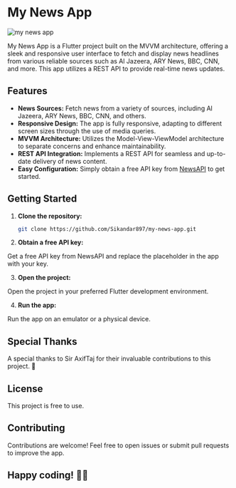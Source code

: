 # My News App
![my news app](https://drive.google.com/uc?export=view&id=1g9mPQ69Tsy7BZR1gewmppLbzdWG2AC3F)

My News App is a Flutter project built on the MVVM architecture, offering a sleek and responsive user interface to fetch and display news headlines from various reliable sources such as Al Jazeera, ARY News, BBC, CNN, and more. This app utilizes a REST API to provide real-time news updates.

## Features

- **News Sources:** Fetch news from a variety of sources, including Al Jazeera, ARY News, BBC, CNN, and others.
- **Responsive Design:** The app is fully responsive, adapting to different screen sizes through the use of media queries.
- **MVVM Architecture:** Utilizes the Model-View-ViewModel architecture to separate concerns and enhance maintainability.
- **REST API Integration:** Implements a REST API for seamless and up-to-date delivery of news content.
- **Easy Configuration:** Simply obtain a free API key from [NewsAPI](https://newsapi.org/) to get started.

## Getting Started

1. **Clone the repository:**

   ```bash
   git clone https://github.com/Sikandar897/my-news-app.git
2. **Obtain a free API key:**

Get a free API key from NewsAPI and replace the placeholder in the app with your key.

3. **Open the project:**

Open the project in your preferred Flutter development environment.

4. **Run the app:**

Run the app on an emulator or a physical device.

## Special Thanks
A special thanks to Sir AxifTaj for their invaluable contributions to this project. 🚀

## License
This project is free to use.

## Contributing
Contributions are welcome! Feel free to open issues or submit pull requests to improve the app.

## Happy coding! 📰✨
